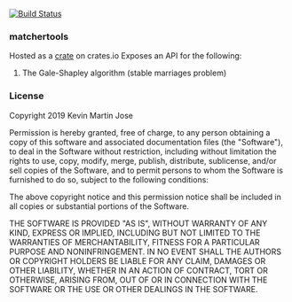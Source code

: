 [![Build Status](https://travis-ci.com/lonesword/matchertools.svg?branch=master)](https://travis-ci.com/lonesword/matchertools)

### matchertools

Hosted as a [crate](https://crates.io/crates/matchertools) on crates.io
Exposes an API for the following:

1. The Gale-Shapley algorithm (stable marriages problem)

### License

Copyright 2019 Kevin Martin Jose

Permission is hereby granted, free of charge, to any person obtaining a copy of this software and associated documentation files (the "Software"), to deal in the Software without restriction, including without limitation the rights to use, copy, modify, merge, publish, distribute, sublicense, and/or sell copies of the Software, and to permit persons to whom the Software is furnished to do so, subject to the following conditions:

The above copyright notice and this permission notice shall be included in all copies or substantial portions of the Software.

THE SOFTWARE IS PROVIDED "AS IS", WITHOUT WARRANTY OF ANY KIND, EXPRESS OR IMPLIED, INCLUDING BUT NOT LIMITED TO THE WARRANTIES OF MERCHANTABILITY, FITNESS FOR A PARTICULAR PURPOSE AND NONINFRINGEMENT. IN NO EVENT SHALL THE AUTHORS OR COPYRIGHT HOLDERS BE LIABLE FOR ANY CLAIM, DAMAGES OR OTHER LIABILITY, WHETHER IN AN ACTION OF CONTRACT, TORT OR OTHERWISE, ARISING FROM, OUT OF OR IN CONNECTION WITH THE SOFTWARE OR THE USE OR OTHER DEALINGS IN THE SOFTWARE.